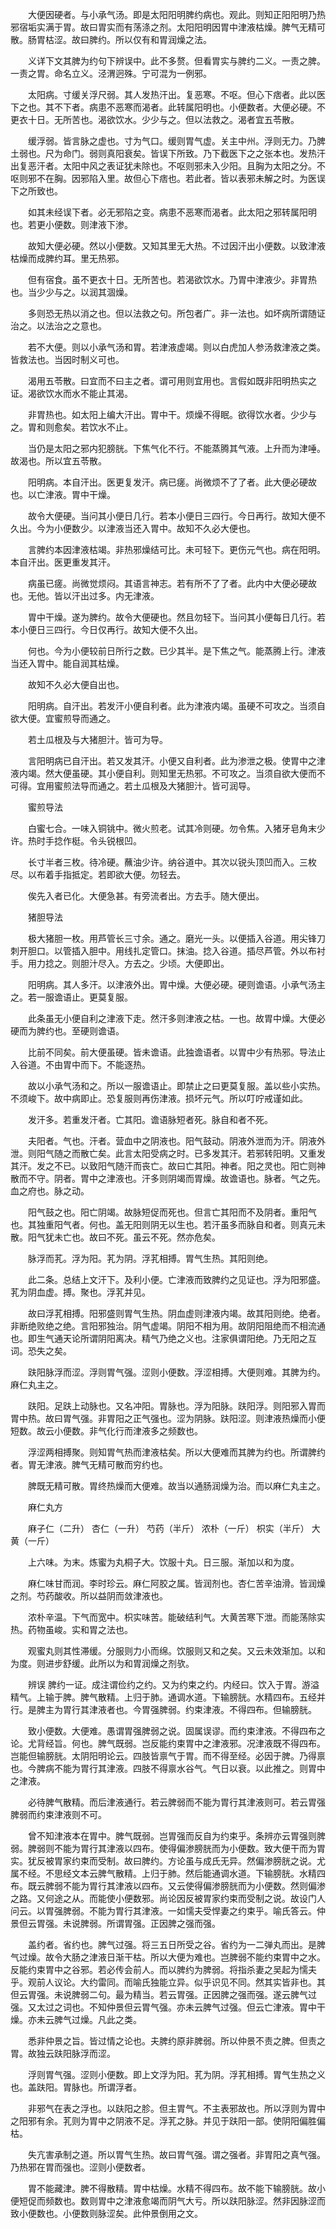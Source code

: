 <!-- { "loadSidebar": true } -->
　　大便因硬者。与小承气汤。即是太阳阳明脾约病也。观此。则知正阳阳明乃热邪宿垢实满于胃。故曰胃实而有荡涤之剂。太阳阳明因胃中津液枯燥。脾气无精可散。肠胃枯涩。故曰脾约。所以仅有和胃润燥之法。

　　义详下文其脾为约句下辨误中。此不多赘。但看胃实与脾约二义。一责之脾。一责之胃。命名立义。泾渭迥殊。宁可混为一例邪。

　　太阳病。寸缓关浮尺弱。其人发热汗出。复恶寒。不呕。但心下痞者。此以医下之也。其不下者。病患不恶寒而渴者。此转属阳明也。小便数者。大便必硬。不更衣十日。无所苦也。渴欲饮水。少少与之。但以法救之。渴者宜五苓散。

　　缓浮弱。皆言脉之虚也。寸为气口。缓则胃气虚。关主中州。浮则无力。乃脾土弱也。尺为命门。弱则真阳衰矣。皆误下所致。乃下截医下之之张本也。发热汗出复恶汗者。太阳中风之表证犹未除也。不呕则邪未入少阳。且胸为太阳之分。不呕则邪不在胸。因邪陷入里。故但心下痞也。若此者。皆以表邪未解之时。为医误下之所致也。

　　如其未经误下者。必无邪陷之变。病患不恶寒而渴者。此太阳之邪转属阳明也。若更小便数。则津液下渗。

　　故知大便必硬。然以小便数。又知其里无大热。不过因汗出小便数。以致津液枯燥而成脾约耳。里无热邪。

　　但有宿食。虽不更衣十日。无所苦也。若渴欲饮水。乃胃中津液少。非胃热也。当少少与之。以润其涸燥。

　　多则恐无热以消之也。但以法救之句。所包者广。非一法也。如坏病所谓随证治之。以法治之之意也。

　　若不大便。则以小承气汤和胃。若津液虚竭。则以白虎加人参汤救津液之类。皆救法也。当因时制义可也。

　　渴用五苓散。曰宜而不曰主之者。谓可用则宜用也。言假如既非阳明热实之证。渴欲饮水而水不能止其渴。

　　非胃热也。如太阳上编大汗出。胃中干。烦燥不得眠。欲得饮水者。少少与之。胃和则愈矣。若饮水不止。

　　当仍是太阳之邪内犯膀胱。下焦气化不行。不能蒸腾其气液。上升而为津唾。故渴也。所以宜五苓散。

　　阳明病。本自汗出。医更复发汗。病已瘥。尚微烦不了了者。此大便必硬故也。以亡津液。胃中干燥。

　　故令大便硬。当问其小便日几行。若本小便日三四行。今日再行。故知大便不久出。今为小便数少。以津液当还入胃中。故知不久必大便也。

　　言脾约本因津液枯竭。非热邪燥结可比。未可轻下。更伤元气也。病在阳明。本自汗出。医更重发其汗。

　　病虽已瘥。尚微觉烦闷。其语言神志。若有所不了了者。此内中大便必硬故也。无他。皆以汗出过多。内无津液。

　　胃中干燥。遂为脾约。故令大便硬也。然且勿轻下。当问其小便每日几行。若本小便日三四行。今日仅再行。故知大便不久出。

　　何也。今为小便较前日所行之数。已少其半。是下焦之气。能蒸腾上行。津液当还入胃中。能自润其枯燥。

　　故知不久必大便自出也。

　　阳明病。自汗出。若发汗小便自利者。此为津液内竭。虽硬不可攻之。当须自欲大便。宜蜜煎导而通之。

　　若土瓜根及与大猪胆汁。皆可为导。

　　言阳明病已自汗出。若又发其汗。小便又自利者。此为渗泄之极。使胃中之津液内竭。然大便虽硬。其小便自利。则知里无热邪。不可攻之。当须自欲大便而不可得。宜用蜜煎法导而通之。若土瓜根及大猪胆汁。皆可润导。

　　蜜煎导法

　　白蜜七合。一味入铜铫中。微火煎老。试其冷则硬。勿令焦。入猪牙皂角末少许。热时手捻作梃。令头锐根凹。

　　长寸半者三枚。待冷硬。蘸油少许。纳谷道中。其次以锐头顶凹而入。三枚尽。以布着手指抵定。若即欲大便。勿轻去。

　　俟先入者已化。大便急甚。有旁流者出。方去手。随大便出。

　　猪胆导法

　　极大猪胆一枚。用芦管长三寸余。通之。磨光一头。以便插入谷道。用尖锋刀刺开胆口。以管插入胆中。用线扎定管口。抹油。捻入谷道。插尽芦管。外以布衬手。用力捻之。则胆汁尽入。方去之。少顷。大便即出。

　　阳明病。其人多汗。以津液外出。胃中燥。大便必硬。硬则谵语。小承气汤主之。若一服谵语止。更莫复服。

　　此条虽无小便自利之津液下走。然汗多则津液之枯。一也。故胃中燥。大便必硬而为脾约也。至硬则谵语。

　　比前不同矣。前大便虽硬。皆未谵语。此独谵语者。以胃中少有热邪。导法止入谷道。不由胃中而下。不能逐热。

　　故以小承气汤和之。所以一服谵语止。即禁止之曰更莫复服。盖以些小实热。不须峻下。故中病即止。恐复服则再伤津液。损坏元气。所以叮咛戒谨如此。

　　发汗多。若重发汗者。亡其阳。谵语脉短者死。脉自和者不死。

　　夫阳者。气也。汗者。营血中之阴液也。阳气鼓动。阴液外泄而为汗。阴液外泄。则阳气随之而散亡矣。此言太阳受病之时。已多发其汗。若邪转阳明。又重发其汗。发之不已。以致阳气随汗而丧亡。故曰亡其阳。神者。阳之灵也。阳亡则神散而不守。阴者。胃中之津液也。汗多则阴竭而胃燥。故谵语也。脉者。气之先。血之府也。脉之动。

　　阳气鼓之也。阳亡阴竭。故脉短促而死也。但言亡其阳而不及阴者。重阳气也。其独重阳气者。何也。盖无阳则阴无以生也。若汗虽多而脉自和者。则真元未散。阳气犹未亡也。故曰不死。虽云不死。然亦危矣。

　　脉浮而芤。浮为阳。芤为阴。浮芤相搏。胃气生热。其阳则绝。

　　此二条。总结上文汗下。及利小便。亡津液而致脾约之见证也。浮为阳邪盛。芤为阴血虚。搏。聚也。浮芤并见。

　　故曰浮芤相搏。阳邪盛则胃气生热。阴血虚则津液内竭。故其阳则绝。绝者。非断绝败绝之绝。言阳邪独治。阴气虚竭。阴阳不相为用。故阴阳阻绝而不相流通也。即生气通天论所谓阴阳离决。精气乃绝之义也。注家俱谓阳绝。乃无阳之互词。恐失之矣。

　　趺阳脉浮而涩。浮则胃气强。涩则小便数。浮涩相搏。大便则难。其脾为约。麻仁丸主之。

　　趺阳。足趺上动脉也。又名冲阳。胃脉也。浮为阳脉。趺阳浮。则阳邪入胃而胃中热。故曰胃气强。非胃阳之正气强也。涩为阴脉。趺阳涩。则津液热燥而小便短数。故云小便数。非气化行而津液多之频数也。

　　浮涩两相搏聚。则知胃气热而津液枯矣。所以大便难而其脾为约也。所谓脾约者。胃无津液。脾气无精可散而穷约也。

　　脾既无精可散。胃终热燥而大便难。故当以通肠润燥为治。而以麻仁丸主之。

　　麻仁丸方

　　麻子仁（二升） 杏仁（一升） 芍药（半斤） 浓朴（一斤） 枳实（半斤） 大黄（一斤）

　　上六味。为末。炼蜜为丸桐子大。饮服十丸。日三服。渐加以和为度。

　　麻仁味甘而润。李时珍云。麻仁阿胶之属。皆润剂也。杏仁苦辛油滑。皆润燥之剂。芍药酸收。所以益阴而敛津液也。

　　浓朴辛温。下气而宽中。枳实味苦。能破结利气。大黄苦寒下泄。而能荡除实热。药物虽峻。实和胃之法也。

　　观蜜丸则其性滞缓。分服则力小而绵。饮服则又和之矣。又云未效渐加。以和为度。则进步舒缓。此所以为和胃润燥之剂欤。

　　辨误 脾约一证。成注谓俭约之约。又为约束之约。内经曰。饮入于胃。游溢精气。上输于脾。脾气散精。上归于肺。通调水道。下输膀胱。水精四布。五经并行。是脾主为胃行其津液者也。今胃强脾弱。约束津液。不得四布。但输膀胱。

　　致小便数。大便难。愚谓胃强脾弱之说。固属误谬。而约束津液。不得四布之论。尤背经旨。何也。脾气既弱。岂反能约束胃中之津液邪。况津液既不得四布。岂能但输膀胱。太阴阳明论云。四肢皆禀气于胃。而不得至经。必因于脾。乃得禀也。今脾病不能为胃行其津液。四肢不得禀水谷气。气日以衰。以此推之。则胃中之津液。

　　必待脾气散精。而后津液通行。若云脾弱而不能为胃行其津液则可。若云胃强脾弱而约束津液则不可。

　　曾不知津液本在胃中。脾气既弱。岂胃强而反自为约束乎。条辨亦云胃强则脾弱。脾弱则不能为胃行其津液以四布。使得偏渗膀胱而为小便数。致大便干而为胃实。犹反被胃家约束而受制。故曰脾约。方论虽与成氏无异。然偏渗膀胱之说。尤属不经。不思经文本云脾气散精。上归于肺。然后能通调水道。下输膀胱。水精四布。既云脾弱不能为胃行其津液以四布。又云使得偏渗膀胱而为小便数。然则偏渗之路。又何途之从。而能使小便数邪。尚论因反被胃家约束而受制之说。故设门人问云。以胃强脾弱。不能为胃行其津液。一如懦夫受悍妻之约束乎。喻氏答云。仲景但云胃强。未说脾弱。所谓胃强。正因脾之强而强。

　　盖约者。省约也。脾气过强。将三五日所受之谷。省约为一二弹丸而出。是脾气过燥。故令大肠之津液日渐干枯。所以大便为难也。岂脾弱不能约束胃中之水。反能约束胃中之谷邪。若必传会前人。而以脾约为脾弱。将指杀妻之吴起为懦夫乎。观前人议论。大约雷同。而喻氏独能立异。似乎识见不同。然其实皆非也。其但云胃强。未说脾弱二句。最为精当。若云胃强。正因脾之强而强。遂云脾气过强。又太过之词也。不知仲景但云胃气强。亦未云脾气过强。但云亡津液。胃中干燥。亦未云脾气过燥。凡此之类。

　　悉非仲景之旨。皆过情之论也。夫脾约原非脾弱。所以仲景不责之脾。但责之胃。故独云趺阳脉浮而涩。

　　浮则胃气强。涩则小便数。即上文浮为阳。芤为阴。浮芤相搏。胃气生热之义也。盖趺阳。胃脉也。所谓浮者。

　　非邪气在表之浮也。以趺阳之胗。但主胃气。不主表邪故也。所以浮则为胃中之阳邪有余。芤则为胃中之阴液不足。浮芤之脉。并见于趺阳一部。使阴阳偏胜偏枯。

　　失亢害承制之道。所以胃气生热。故曰胃气强。谓之强者。非胃阳之真气强。乃热邪在胃而强也。涩则小便数者。

　　胃不能藏津。脾不得散精。胃中枯燥。水精不得四布。故不能下输膀胱。故小便短促而频数也。数则胃中之津液愈竭而阴气大亏。所以趺阳脉涩。然非因脉涩而致小便数也。小便数则脉涩矣。此仲景倒用之文。

